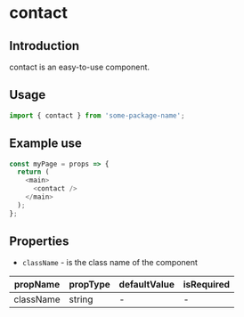 # contact

<!-- STORY -->

## Introduction

contact is an easy-to-use component.

## Usage

```javascript
import { contact } from 'some-package-name';
```

## Example use

```javascript
const myPage = props => {
  return (
    <main>
      <contact />
    </main>
  );
};
```

## Properties

- `className` - is the class name of the component

| propName  | propType | defaultValue | isRequired |
| --------- | -------- | ------------ | ---------- |
| className | string   | -            | -          |
